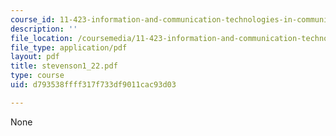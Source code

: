 ```yaml
---
course_id: 11-423-information-and-communication-technologies-in-community-development-spring-2004
description: ''
file_location: /coursemedia/11-423-information-and-communication-technologies-in-community-development-spring-2004/d793538ffff317f733df9011cac93d03_stevenson1_22.pdf
file_type: application/pdf
layout: pdf
title: stevenson1_22.pdf
type: course
uid: d793538ffff317f733df9011cac93d03

---
```

None